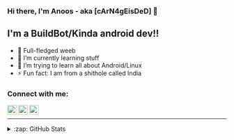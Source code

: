 ### Hi there, I'm Anoos - aka [cArN4gEisDeD] 👋

## I'm a BuildBot/Kinda android dev!!

- 🔭 Full-fledged weeb
- 🌱 I’m currently learning stuff
- 👯 I’m trying to learn all about Android/Linux
- ⚡ Fun fact: I am from a shithole called India

### Connect with me:


[<img align="left" alt="codeSTACKr | Twitter" width="22px" src="https://cdn.jsdelivr.net/npm/simple-icons@v3/icons/twitter.svg" />][twitter]
[<img align="left" alt="codeSTACKr | Instagram" width="22px" src="https://cdn.jsdelivr.net/npm/simple-icons@v3/icons/instagram.svg" />][instagram]
[<img align="left" alt="codeSTACKr | Instagram" width="22px" src="https://cdn.jsdelivr.net/npm/simple-icons@v3/icons/telegram.svg" />][telegram]

<br />

---

<details>
  <summary>:zap: GitHub Stats</summary>

  <img align="left" alt="cArN4gEisDeD's GitHub Stats" src="https://github-readme-stats.vercel.app/api?username=cArN4gEisDeD&show_icons=true&hide_border=true" />

</details>

[telegram]: https://t.me/cArN4gE_is_DeD
[twitter]: https://twitter.com/cArN4gEisDeD
[instagram]: https://www.instagram.com/c4rn4g3_is_d3d